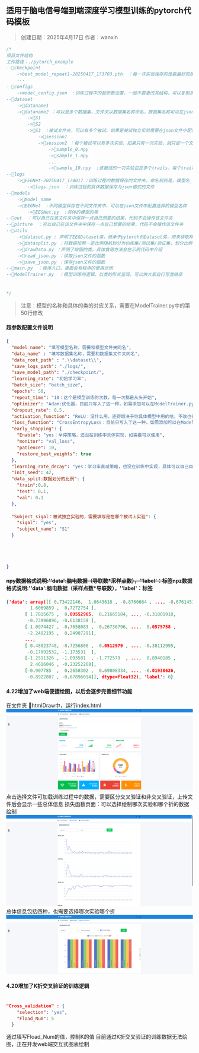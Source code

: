 ## 适用于脑电信号端到端深度学习模型训练的pytorch代码模板
> 创建日期：2025年4月17日
> 作者：wanxin

```C++
/*
项目文件结构
工作路径：./pytorch_example
--📂checkpoint
    ->best_model_repeat1-20250417_173703.pth  ：每一次实验保存的性能最好的模型
    ···
--📂configs
    ->model_config.json  :训练过程中的超参数设置，一般不要更改其结构，可以复制多份在main.py中填写相应路径
--📂dataset
    ->📂dataname1
    ->📂dataname2 ：可以是多个数据集，文件夹以数据集名称命名，数据集名称可以在json文件中配置
        ->📂S1
        ->📂S2
        ->📂S3  :被试文件夹，可以有多个被试，如果是被试独立实验需要在json文件中配置需要针对哪个被试实验
            ->📂session1 
            ->📂session2 ：每个被试可以有多次实验，如果只有一次实验，就只留一个文件夹就行
                ->📄sample_0.npy
                ->📄sample_1.npy
                ...
                ->📄sample_10.npy  :该被试的一次实验包含多个trails，每个trails保存为一个npy文件，npy文件的格式后面介绍    
--📂logs
    ->📂EEGNet-20250417_174017 :训练过程的数据保存的文件夹，命名规则是，模型名_日期_时间
        ->📄logs.json  ：训练过程的具体数据保存为json格式的文件
--📂models
    ->📂model_name 
    ->📂EEGNet  :不同模型保存在不同文件夹中，可以在json文件中配置选择的模型名称
        ->📄EEGNet.py  :具体的模型的类 
--📂out  ：可以自己在该文件夹中保存一点自己想要的结果，代码不会操作该文件夹
--📂picture  ：可以自己在该文件夹中保存一点自己想要的结果，代码不会操作该文件夹
--📂utils
    ->📄dataset.py : 声明了EEGDataset类，继承于pytorch的Dataset类，用来读取样本数据
    ->📄datasplit.py ：将数据按照一定比例随机划分为训练集/测试集/验证集，划分比例可以在json文件中配置
    ->📄drawData.py ：声明了绘图的类，具体食用方法会在示例代码中介绍
    ->📄read_json.py ：读取json文件的函数
    ->📄save_json.py ：保存json文件的函数
--📄main.py  ：程序入口，里面会有程序的使用示例
--📄ModelTrainer.py  ：模型训练的逻辑，以类的形式呈现，可以供大家自行写类继承


*/
```
>注意：模型的名称和具体的类的对应关系，需要在ModelTrainer.py中的第50行修改
#### 超参数配置文件说明
```json
{
  "model_name": "填写模型名称，需要和模型文件夹同名",   
  "data_name" : "填写数据集名称，需要和数据集文件夹同名",
  "data_root_path" : ".\\dataset\\",
  "save_logs_path": "./logs/",
  "save_model_path": "./checkpoint/",
  "learning_rate": "初始学习率",
  "batch_size": "batch_size",
  "epochs": 50,
  "repeat_time": "10：这个是模型训练的次数，每一次都是从头开始",
  "optimizer": "Adam:优化器，目前只写入了这一种，如需添加可以在ModelTrainer.py的initialize_optimizer函数中添加",
  "dropout_rate": 0.5,
  "activation_function": "ReLU：没什么用，还得取决于你具体模型中用的啥，不改也行",
  "loss_function": "CrossEntropyLoss：目前只写入了这一种，如需添加可以在ModelTrainer.py的initialize_loss函数中添加",
  "early_stopping": { 
    "Enable": "yes：早停策略，还没在训练中具体实现，如需要可以使用",
    "monitor": "val_loss",
    "patience": 10,
    "restore_best_weights": true
  },
  "learning_rate_decay": "yes：学习率衰减策略，也没在训练中实现，具体可以自己自定义",
  "init_seed": 42,
  "data_split:数据划分的比例": { 
    "train":0.8,
    "test": 0.1,
    "val": 0.1
  },

  "Subject_sigal：被试独立实验的，需要填写是在哪个被试上实验": {
    "sigal": "yes",
    "subject_name": "S1"
  }




}

```
#### ~~npy数据格式说明:''data':脑电数据（导联数*采样点数），''label'：标签~~npz数据格式说明:''data':脑电数据（采样点数*导联数），''label'：标签
```json
{'data': array([[ 0.73422146,  1.0643618 , -0.8760664 , ..., -0.6761451 ,
         1.6069859 ,  0.7272754 ],
       [ 1.7815675 ,  0.09552965,  0.21665184, ..., -0.31801918,
        -0.73996896, -0.6138159 ],
       [-1.0974427 , -0.7658083 , -0.26736796, ...,  0.0575758 ,
        -2.2482195 ,  0.24907291],
       ...,
       [ 0.48023748, -0.7256806 , -0.0512979 , ..., -0.38112995,
        -0.17092532, -1.173531  ],
       [-1.2511326 , -1.093581  , -1.772579  , ...,  0.8940185 ,
         2.4616046 , -0.23252268],
       [-0.907785  ,  0.2658302 ,  0.69808334, ..., -0.01930626,
        -0.8922807 , -0.67896014]], dtype=float32), 'label': 0}
```
#### 4.22增加了web端便捷绘图，以后会逐步完善细节功能
在文件夹 📂htmlDraw中，运行index.html
![img.png](images/img.png)
点击选择文件可加载训练过程中的数据，需要区分交叉验证和非交叉验证，上传文件后会显示一些总体信息
损失函数页面：可以选择绘制哪次实验和哪个折的数据绘制
![img_1.png](images/img_1.png)
总体信息包括四种，也需要选择哪次实验哪个折
![img_2.png](images/img_2.png)
#### 4.20增加了K折交叉验证的训练逻辑
```json

"Cross_validation" : {
    "selection": "yes",
    "Fload_Num": 5
  }
```
通过填写Fload_Num的值，控制K的值
目前通过K折交叉验证的训练数据无法绘图，正在开发web端交互式图表绘制


